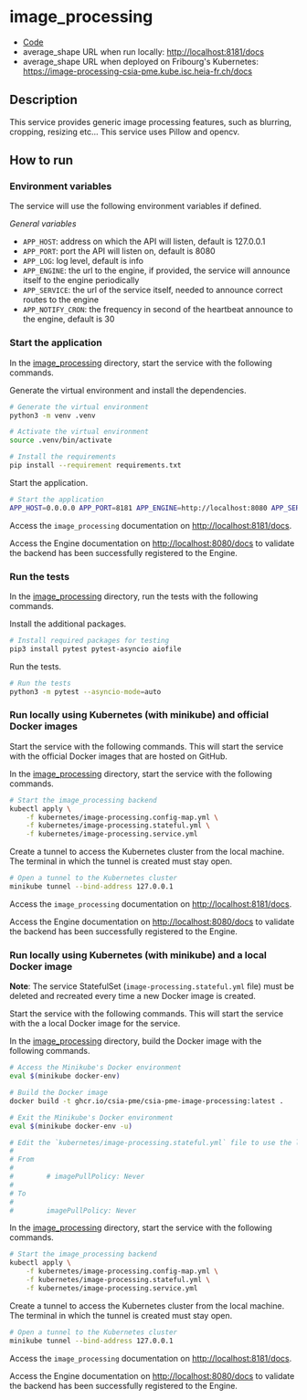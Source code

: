 # image_processing

- [Code](../../services/image_processing/README.md)
- average_shape URL when run locally: <http://localhost:8181/docs>
- average_shape URL when deployed on Fribourg's Kubernetes: <https://image-processing-csia-pme.kube.isc.heia-fr.ch/docs>

## Description

This service provides generic image processing features, such as blurring, cropping, resizing etc... This service uses Pillow and opencv.

## How to run

### Environment variables

The service will use the following environment variables if defined.

*General variables*

- `APP_HOST`: address on which the API will listen, default is 127.0.0.1
- `APP_PORT`: port the API will listen on, default is 8080
- `APP_LOG`: log level, default is info
- `APP_ENGINE`: the url to the engine, if provided, the service will announce itself to the engine periodically
- `APP_SERVICE`: the url of the service itself, needed to announce correct routes to the engine
- `APP_NOTIFY_CRON`: the frequency in second of the heartbeat announce to the engine, default is 30

### Start the application

In the [image_processing](../../services/image_processing) directory, start the service with the following commands.

Generate the virtual environment and install the dependencies.

```sh
# Generate the virtual environment
python3 -m venv .venv

# Activate the virtual environment
source .venv/bin/activate

# Install the requirements
pip install --requirement requirements.txt
```

Start the application.

```sh
# Start the application
APP_HOST=0.0.0.0 APP_PORT=8181 APP_ENGINE=http://localhost:8080 APP_SERVICE=http://localhost:8181 python3 main.py
```

Access the `image_processing` documentation on <http://localhost:8181/docs>.

Access the Engine documentation on <http://localhost:8080/docs> to validate the backend has been successfully registered to the Engine.

### Run the tests

In the [image_processing](../../services/image_processing) directory, run the tests with the following commands.

Install the additional packages.

```sh
# Install required packages for testing
pip3 install pytest pytest-asyncio aiofile
```

Run the tests.

```sh
# Run the tests
python3 -m pytest --asyncio-mode=auto
```

### Run locally using Kubernetes (with minikube) and official Docker images

Start the service with the following commands. This will start the service with the official Docker images that are hosted on GitHub.

In the [image_processing](../../services/image_processing) directory, start the service with the following commands.

```sh
# Start the image_processing backend
kubectl apply \
    -f kubernetes/image-processing.config-map.yml \
    -f kubernetes/image-processing.stateful.yml \
    -f kubernetes/image-processing.service.yml
```

Create a tunnel to access the Kubernetes cluster from the local machine. The terminal in which the tunnel is created must stay open.

```sh
# Open a tunnel to the Kubernetes cluster
minikube tunnel --bind-address 127.0.0.1
```

Access the `image_processing` documentation on <http://localhost:8181/docs>.

Access the Engine documentation on <http://localhost:8080/docs> to validate the backend has been successfully registered to the Engine.

### Run locally using Kubernetes (with minikube) and a local Docker image

**Note**: The service StatefulSet (`image-processing.stateful.yml` file) must be deleted and recreated every time a new Docker image is created.

Start the service with the following commands. This will start the service with the a local Docker image for the service.

In the [image_processing](../../services/image_processing) directory, build the Docker image with the following commands.

```sh
# Access the Minikube's Docker environment
eval $(minikube docker-env)

# Build the Docker image
docker build -t ghcr.io/csia-pme/csia-pme-image-processing:latest .

# Exit the Minikube's Docker environment
eval $(minikube docker-env -u)

# Edit the `kubernetes/image-processing.stateful.yml` file to use the local image by uncommented the line `imagePullPolicy`
#
# From
#
#        # imagePullPolicy: Never
#
# To
#
#        imagePullPolicy: Never
```

In the [image_processing](../../services/image_processing) directory, start the service with the following commands.

```sh
# Start the image_processing backend
kubectl apply \
    -f kubernetes/image-processing.config-map.yml \
    -f kubernetes/image-processing.stateful.yml \
    -f kubernetes/image-processing.service.yml
```

Create a tunnel to access the Kubernetes cluster from the local machine. The terminal in which the tunnel is created must stay open.

```sh
# Open a tunnel to the Kubernetes cluster
minikube tunnel --bind-address 127.0.0.1
```

Access the `image_processing` documentation on <http://localhost:8181/docs>.

Access the Engine documentation on <http://localhost:8080/docs> to validate the backend has been successfully registered to the Engine.
